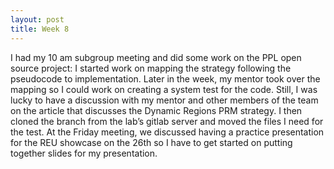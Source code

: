 ```yaml
---
layout: post
title: Week 8
---
```


I had my 10 am subgroup meeting and did some work on the PPL open source project: I started work on mapping the strategy following the pseudocode to implementation. Later in the week, my mentor took over the mapping so I could work on creating a system test for the code. Still, I was lucky to have a discussion with my mentor and other members of the team on the article that discusses the Dynamic Regions PRM strategy. I then cloned the branch from the lab’s gitlab server and moved the files I need for the test. 
At the Friday meeting, we discussed having a practice presentation for the REU showcase on the 26th so I have to get started on putting together slides for my presentation. 
